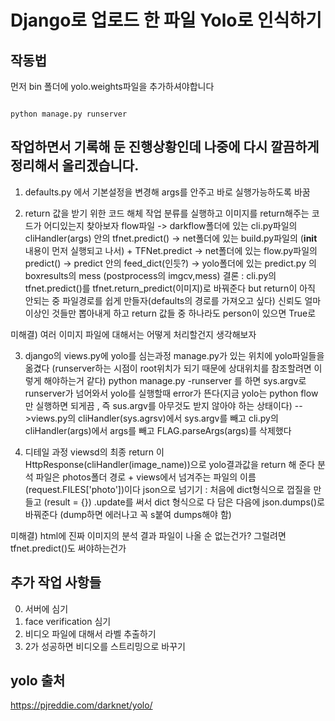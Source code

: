 # Django로 업로드 한 파일 Yolo로 인식하기


## 작동법
먼저 bin 폴더에 yolo.weights파일을 추가하셔야합니다 <br>
<pre><code>
python manage.py runserver
</code></pre>
## 작업하면서 기록해 둔 진행상황인데 나중에 다시 깔끔하게 정리해서 올리겠습니다.
1. defaults.py 에서 기본설정을 변경해 args를 안주고 바로 실행가능하도록 바꿈

2. return 값을 받기 위한 코드 해체 작업
 분류를 실행하고 이미지를 return해주는 코드가 어디있는지 찾아보자
flow파일 -> darkflow폴더에 있는 cli.py파일의 cliHandler(args) 안의 tfnet.predict() ->  net폴더에 있는 build.py파일의 (__init__ 내용이 먼저 실행되고 나서) + TFNet.predict -> net폴더에 있는 flow.py파일의 predict() -> predict 안의 feed_dict(인듯?) -> yolo폴더에 있는 predict.py 의 boxresults의 mess (postprocess의 imgcv,mess)
 결론 : cli.py의 tfnet.predict()를 tfnet.return_predict(이미지)로 바꿔준다 but return이 아직 안되는 중
파일경로를 쉽게 만들자(defaults의 경로를 가져오고 싶다)
신뢰도 얼마 이상인 것들만 뽑아내게 하고 return 값들 중 하나라도 person이 있으면 True로

미해결) 여러 이미지 파일에 대해서는 어떻게 처리할건지 생각해보자

3. django의 views.py에 yolo를 심는과정
 manage.py가 있는 위치에 yolo파일들을 옮겼다 (runserver하는 시점이 root위치가 되기 때문에 상대위치를 참조할려면 이렇게 해야하는거 같다)
 python manage.py -runserver 를 하면 sys.argv로 runserver가 넘어와서 yolo를 실행할때 error가 뜬다(지금 yolo는 python flow만 실행하면 되게끔 , 즉 sus.argv를 아무것도 받지 않아야 하는 상태이다)
-->views.py의 cliHandler(sys.agrsv)에서 sys.argv를 빼고
   cli.py의 cliHandler(args)에서 args를 빼고 FLAG.parseArgs(args)를 삭제했다

4. 디테일 과정
 viewsd의 최종 return 이 HttpResponse(cliHandler(image_name))으로 yolo결과값을 return 해 준다
 분석 파일은 photos폴더 경로 + views에서 넘겨주는 파일의 이름(request.FILES['photo'])이다
 json으로 넘기기 : 처음에 dict형식으로 껍질을 만들고 (result = {}) .update를 써서 dict 형식으로 다 담은 다음에 json.dumps()로 바꿔준다 (dump하면 에러나고 꼭 s붙여 dumps해야 함) 

미해결)  html에 진짜 이미지의 분석 결과 파일이 나올 순 없는건가? 그럴려면 tfnet.predict()도 써야하는건가
## 추가 작업 사항들
0. 서버에 심기
1. face verification 심기
2. 비디오 파일에 대해서 라벨 추출하기
3. 2가 성공하면 비디오를 스트리밍으로 바꾸기




## yolo 출처 
https://pjreddie.com/darknet/yolo/
